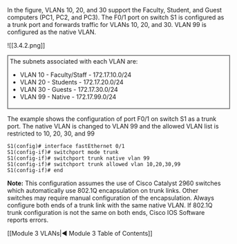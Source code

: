 In the figure, VLANs 10, 20, and 30 support the Faculty, Student, and Guest computers (PC1, PC2, and PC3). The F0/1 port on switch S1 is configured as a trunk port and forwards traffic for VLANs 10, 20, and 30. VLAN 99 is configured as the native VLAN.

![[3.4.2.png]]

<div style="width: 100%; border: solid grey 2px; padding: 4px;">
The subnets associated with each VLAN are:

- VLAN 10 - Faculty/Staff - 172.17.10.0/24
- VLAN 20 - Students - 172.17.20.0/24
- VLAN 30 - Guests - 172.17.30.0/24
- VLAN 99 - Native - 172.17.99.0/24
</div>

The example shows the configuration of port F0/1 on switch S1 as a trunk port. The native VLAN is changed to VLAN 99 and the allowed VLAN list is restricted to 10, 20, 30, and 99

```
S1(config)# interface fastEthernet 0/1
S1(config-if)# switchport mode trunk
S1(config-if)# switchport trunk native vlan 99
S1(config-if)# switchport trunk allowed vlan 10,20,30,99
S1(config-if)# end
```

**Note:** This configuration assumes the use of Cisco Catalyst 2960 switches which automatically use 802.1Q encapsulation on trunk links. Other switches may require manual configuration of the encapsulation. Always configure both ends of a trunk link with the same native VLAN. If 802.1Q trunk configuration is not the same on both ends, Cisco IOS Software reports errors.

[[Module 3 VLANs|◀ Module 3 Table of Contents]]